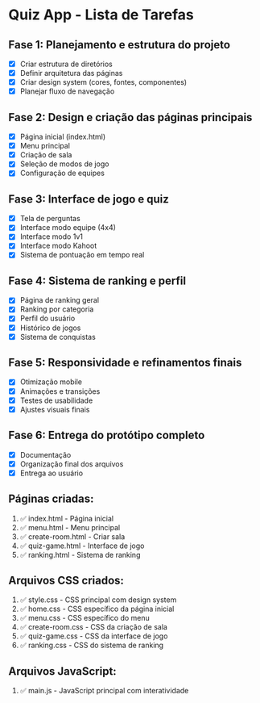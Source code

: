 # Quiz App - Lista de Tarefas

## Fase 1: Planejamento e estrutura do projeto
- [x] Criar estrutura de diretórios
- [x] Definir arquitetura das páginas
- [x] Criar design system (cores, fontes, componentes)
- [x] Planejar fluxo de navegação

## Fase 2: Design e criação das páginas principais
- [x] Página inicial (index.html)
- [x] Menu principal
- [x] Criação de sala
- [x] Seleção de modos de jogo
- [x] Configuração de equipes

## Fase 3: Interface de jogo e quiz
- [x] Tela de perguntas
- [x] Interface modo equipe (4x4)
- [x] Interface modo 1v1
- [x] Interface modo Kahoot
- [x] Sistema de pontuação em tempo real

## Fase 4: Sistema de ranking e perfil
- [x] Página de ranking geral
- [x] Ranking por categoria
- [x] Perfil do usuário
- [x] Histórico de jogos
- [x] Sistema de conquistas

## Fase 5: Responsividade e refinamentos finais
- [x] Otimização mobile
- [x] Animações e transições
- [x] Testes de usabilidade
- [x] Ajustes visuais finais

## Fase 6: Entrega do protótipo completo
- [x] Documentação
- [x] Organização final dos arquivos
- [x] Entrega ao usuário

## Páginas criadas:
1. ✅ index.html - Página inicial
2. ✅ menu.html - Menu principal
3. ✅ create-room.html - Criar sala
4. ✅ quiz-game.html - Interface de jogo
5. ✅ ranking.html - Sistema de ranking

## Arquivos CSS criados:
1. ✅ style.css - CSS principal com design system
2. ✅ home.css - CSS específico da página inicial
3. ✅ menu.css - CSS específico do menu
4. ✅ create-room.css - CSS da criação de sala
5. ✅ quiz-game.css - CSS da interface de jogo
6. ✅ ranking.css - CSS do sistema de ranking

## Arquivos JavaScript:
1. ✅ main.js - JavaScript principal com interatividade

